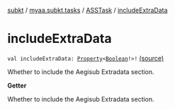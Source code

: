[subkt](../../index.md) / [myaa.subkt.tasks](../index.md) / [ASSTask](index.md) / [includeExtraData](./include-extra-data.md)

# includeExtraData

`val includeExtraData: `[`Property`](https://docs.gradle.org/current/javadoc/org/gradle/api/provider/Property.html)`<`[`Boolean`](https://kotlinlang.org/api/latest/jvm/stdlib/kotlin/-boolean/index.html)`!>!` [(source)](https://github.com/Myaamori/SubKt/blob/0.1.13/src/main/kotlin/myaa/subkt/tasks/asstasks.kt#L34)

Whether to include the Aegisub Extradata section.

**Getter**

Whether to include the Aegisub Extradata section.

